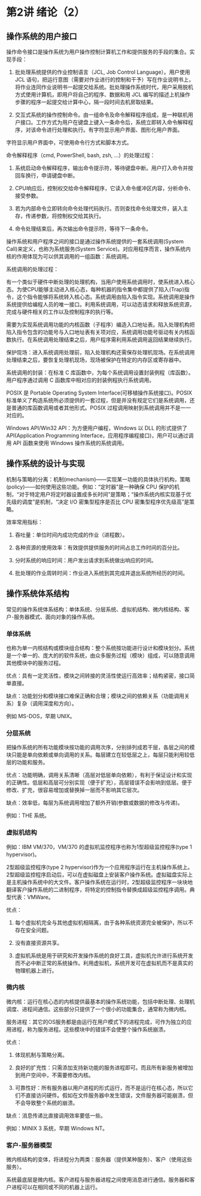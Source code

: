 # 第2讲 绪论（2）

## 操作系统的用户接口

操作命令接口是操作系统为用户操作控制计算机工作和提供服务的手段的集合。实现手段：

1. 批处理系统提供的作业控制语言（JCL, Job Control Language）。用户使用 JCL 语句，把运行意图（需要对作业进行的控制和干予）写在作业说明书上，将作业连同作业说明书一起提交给系统。批处理操作系统时代，用户采用脱机方式使用计算机，即用户将自己的程序、数据和用 JCL 编写的描述上机操作步骤的程序一起提交给计算中心，隔一段时间去机房取结果。

2. 交互式系统的操作控制命令。由一组命令及命令解释程序组成，是一种联机用户接口。工作方式为用户在键盘上键入一条命令后，系统立即转入命令解释程序，对该命令进行处理和执行。有字符显示用户界面、图形化用户界面。

字符显示用户界面中，可使用命令行方式和脚本方式。

命令解释程序（cmd, PowerShell, bash, zsh, ...）的处理过程：

1. 系统启动命令解释程序，输出命令提示符，等待键盘中断。用户打入命令并按回车换行，申请键盘中断。

2. CPU响应后，控制权交给命令解释程序，它读入命令缓冲区内容，分析命令、接受参数。

3. 若为内部命令立即转向命令处理代码执行。否则查找命令处理文件，装入主存，传递参数，将控制权交给其执行。

4. 命令处理结束后，再次输出命令提示符，等待下一条命令。

操作系统和用户程序之间的接口是通过操作系统提供的一套系统调用(System Call)来定义，也称为系统服务(System Service)。对应用程序而言，操作系统内核的作用体现为可以供其调用的一组函数：系统调用。

系统调用的处理过程：

有一个类似于硬件中断处理的处理机构，当用户使用系统调用时，使系统进入核心态。为使CPU能够主动进入核心态，每种机器的指令集中都提供了陷入(Trap)指令，这个指令能够将系统转入核心态。系统调用由陷入指令实现。系统调用是操作系统提供给编程人员的唯一接口。利用系统调用，可以动态请求和释放系统资源，完成与硬件相关的工作以及控制程序的执行等。

需要为实现系统调用功能的内核函数（子程序）编造入口地址表。陷入处理机构把陷入指令包含的功能号与入口地址表有关项对应，系统调用功能号驱动有关内核函数执行。在系统调用处理结束之后，用户程序需利用系统调用返回结果继续执行。

保护现场：进入系统调用处理前，陷入处理机构还需保存处理机现场。在系统调用处理结束之后，要恢复处理机现场，现场被保护在特定的内存区或寄存器中。

系统调用的封装：在标准 C 库函数中，为每个系统调用设置封装例程（库函数）。用户程序通过调用 C 函数库中相对应的封装例程执行系统调用。

POSIX 是 Portable Operating System Interface(可移植操作系统接口)。POSIX 标准单义了构造系统所必须提供的一套过程，但是并没有规定它们是系统调用，还是普通的库函数调用或者其他形式。POSIX 过程调用映射到系统调用并不是一一对应的。

Windows API/Win32 API：为方便用户编程，Windows 以 DLL 的形式提供了 API(Application Programming Interface，应用程序编程接口)，用户可以通过调用 API 函数来使用 Windows 操作系统的系统调用。

## 操作系统的设计与实现

机制与策略的分离：机制(mechanism)——实现某一功能的具体执行机构，策略(policy)——如何使用这些功能。例如：“定时器”是一种确保 CPU 保护的机制，“对于特定用户将定时器设置成多长时间”是策略；“操作系统内核实现基于优先级的调度”是机制，“决定 I/O 密集型程序是否比 CPU 密集型程序优先级高”是策略。

效率常用指标：

1. 吞吐量：单位时间内成功完成的作业（进程数）。

2. 各种资源的使用效率：有效提供提供服务的时间占总工作时间的百分比。

3. 分时系统的响应时间：用户发出请求到系统做出响应的时间。

4. 批处理的作业周转时间：作业进入系统到其完成并退出系统所经历的时间。

## 操作系统体系结构

常见的操作系统体系结构：单体系统、分层系统、虚拟机结构、微内核结构、客户-服务器模式、面向对象的操作系统。

### 单体系统

也称为单一内核结构或模块组合结构：整个系统按功能进行设计和模块划分。系统是一个单一的、庞大的的软件系统，由众多服务过程（模块）组成，可以随意调用其他模块中的服务过程。

优点：具有一定灵活性，模块之间转接的灵活性使运行高效率；结构紧密，接口简单直接。

缺点：功能划分和模块接口难保正确和合理；模块之间的依赖关系（功能调用关系）复杂（调用深度和方向）。

例如 MS-DOS，早期 UNIX。

### 分层系统

把操作系统的所有功能模块按功能的调用次序，分别排列成若干层，各层之间的模块只能是单向依赖或单向调用的关系。每层建立在较低层之上，每层只能利用较低层的功能和服务。

优点：功能明确，调用关系清晰（高层对低层单向依赖），有利于保证设计和实现的正确性。低层和高层可分别实现（便于扩充），高层错误不会影响到低层。便于修改、扩充，很容易增加或替换掉一层而不影响其它层次。

缺点：效率低，每层为系统调用增加了额外开销(参数或数据的修改与传递)。

例如：THE 系统。

### 虚拟机结构

例如：IBM VM/370，VM/370 的虚拟机监控程序也称为1型超级监控程序(type 1 hypervisor)。

2型超级监控程序(type 2 hypervisor)作为一个应用程序运行在主机操作系统上。2型超级监控程序启动后，可以在虚拟磁盘上安装客户操作系统。虚拟磁盘实际上是主机操作系统中的大文件。客户操作系统在运行时，2型超级监控程序一块块地翻译客户操作系统的二进制程序，将特定的控制指令替换成超级监控程序调用。典型代表：VMWare。

优点：

1. 每个虚拟机完全与其他虚拟机相隔离，由于各种系统资源完全被保护，所以不存在安全问题。

2. 没有直接资源共享。

3. 虚拟机系统是用于研究和开发操作系统的良好工具，虚拟机允许进行系统开发而不必中断正常的系统操作。利用虚拟机，系统开发可在虚拟机而不是真实的物理机器上进行。

### 微内核

微内核：运行在核心态的内核提供最基本的操作系统功能，包括中断处理、处理机调度、进程间通信。这些部分只提供了一个很小的功能集合，通常称为微内核。

服务进程：其它的OS服务都是由运行在用户模式下的进程完成，可作为独立的应用进程，称为服务进程。这些模块中的错误不会使整个操作系统崩溃。

优点：

1. 体现机制与策略分离。

2. 良好的扩充性：只需添加支持新功能的服务进程即可。而且所有新服务被增加到用户空间中，不需要修改内核。

3. 可靠性好：所有服务器以用户进程的形式运行，而不是运行在核心态，所以它们不直接访问硬件。假如在文件服务器中发生错误，文件服务器可能崩溃，但不会导致整个系统的崩溃。

缺点：消息传递比直接调用效率要低一些。

例如：MINIX 3 系统，早期 Windows NT。

### 客户-服务器模型

微内核结构的变体，将进程分为两类：服务器（提供某种服务）、客户（使用这些服务）。

系统最底层是微内核。客户进程与服务器进程之间使用消息进行通信。服务器和客户进程可以在相同或不同的机器上运行。
